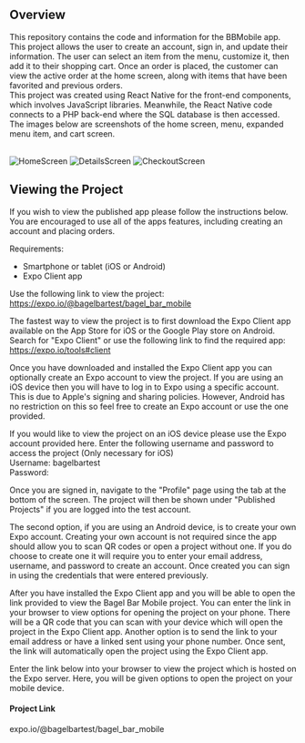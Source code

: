 <h2>Overview</h2>
This repository contains the code and information for the BBMobile app. This project allows the user to create an account, sign in, and update their information. The user can select an item from the menu, customize it, then add it to their shopping cart. Once an order is placed, the customer can view the active order at the home screen, along with items that have been favorited and previous orders.<br>
This project was created using React Native for the front-end components, which involves JavaScript libraries. Meanwhile, the React Native code connects to a PHP back-end where the SQL database is then accessed.<br>
The images below are screenshots of the home screen, menu, expanded menu item, and cart screen.
<div><br><div>

![HomeScreen](https://johndan2354.github.io/BBMobileImages/Home.PNG) ![DetailsScreen](https://johndan2354.github.io/BBMobileImages/Details.PNG)
![CheckoutScreen](https://johndan2354.github.io/BBMobileImages/Checkout.PNG)
<h2>Viewing the Project</h2>
If you wish to view the published app please follow the instructions below.
You are encouraged to use all of the apps features, including creating an account and placing orders.

Requirements:
 - Smartphone or tablet (iOS or Android)
 - Expo Client app
 
Use the following link to view the project:<br>https://expo.io/@bagelbartest/bagel_bar_mobile
 
The fastest way to view the project is to first download the Expo Client app available on the App Store for iOS or the Google Play store on Android. Search for "Expo Client" or use the following link to find the required app: https://expo.io/tools#client

Once you have downloaded and installed the Expo Client app you can optionally create an Expo account to view the project. If you are using an iOS device then you will have to log in to Expo using a specific account. This is due to Apple's signing and sharing policies. However, Android has no restriction on this so feel free to create an Expo account or use the one provided.

If you would like to view the project on an iOS device please use the Expo account provided here.
Enter the following username and password to access the project (Only necessary for iOS)<br>
Username: bagelbartest<br>
Password:

Once you are signed in, navigate to the "Profile" page using the tab at the bottom of the screen. The project will then be shown under "Published Projects" if you are logged into the test account.

The second option, if you are using an Android device, is to create your own Expo account. Creating your own account is not required
since the app should allow you to scan QR codes or open a project without one. If you do choose to create one it will require you to
enter your email address, username, and password to create an account. Once created you can sign in using the credentials that were
entered previously.

After you have installed the Expo Client app and you will be able to open the link provided to view the Bagel Bar Mobile project.
You can enter the link in your browser to view options for opening the project on your phone. There will be a QR code that you can
scan with your device which will open the project in the Expo Client app. Another option is to send the link to your email address
or have a linked sent using your phone number. Once sent, the link will automatically open the project using the Expo Client app.

Enter the link below into your browser to view the project which is hosted on the Expo server. Here, you will be given options to open the project on your mobile device.

<h4>Project Link</h4>
expo.io/@bagelbartest/bagel_bar_mobile
